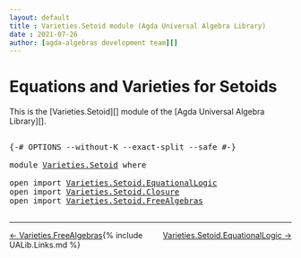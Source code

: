 ```yaml
---
layout: default
title : Varieties.Setoid module (Agda Universal Algebra Library)
date : 2021-07-26
author: [agda-algebras development team][]
---
```


# <a id="equations-and-varieties-for-setoids">Equations and Varieties for Setoids</a>

This is the [Varieties.Setoid][] module of the [Agda Universal Algebra Library][].

<pre class="Agda">

<a id="337" class="Symbol">{-#</a> <a id="341" class="Keyword">OPTIONS</a> <a id="349" class="Pragma">--without-K</a> <a id="361" class="Pragma">--exact-split</a> <a id="375" class="Pragma">--safe</a> <a id="382" class="Symbol">#-}</a>

<a id="387" class="Keyword">module</a> <a id="394" href="Varieties.Setoid.html" class="Module">Varieties.Setoid</a> <a id="411" class="Keyword">where</a>

<a id="418" class="Keyword">open</a> <a id="423" class="Keyword">import</a> <a id="430" href="Varieties.Setoid.EquationalLogic.html" class="Module">Varieties.Setoid.EquationalLogic</a>
<a id="463" class="Keyword">open</a> <a id="468" class="Keyword">import</a> <a id="475" href="Varieties.Setoid.Closure.html" class="Module">Varieties.Setoid.Closure</a>
<a id="500" class="Keyword">open</a> <a id="505" class="Keyword">import</a> <a id="512" href="Varieties.Setoid.FreeAlgebras.html" class="Module">Varieties.Setoid.FreeAlgebras</a>

</pre>

--------------------------------

<span style="float:left;">[← Varieties.FreeAlgebras](Varieties.FreeAlgebras.html)</span>
<span style="float:right;">[Varieties.Setoid.EquationalLogic →](Varieties.Setoid.EquationalLogic.html)</span>

{% include UALib.Links.md %}

[agda-algebras development team]: https://github.com/ualib/agda-algebras#the-agda-algebras-development-team
